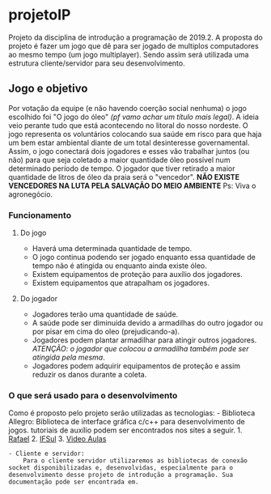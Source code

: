 # projetoIP
Projeto da disciplina de introdução a programação de 2019.2.
A proposta do projeto é fazer um jogo que dê para ser jogado de multiplos computadores ao mesmo tempo (um jogo multiplayer). Sendo assim será utilizada uma estrutura cliente/servidor para seu desenvolvimento.

## Jogo e objetivo
Por votação da equipe (e não havendo coerção social nenhuma) o jogo escolhido foi "O jogo do óleo" *(pf vamo achar um título mais legal)*.
A ideia veio perante tudo que está acontecendo no litoral do nosso nordeste. O jogo representa os voluntários colocando sua saúde em risco para que haja um bem estar ambiental diante de um total desinteresse governamental. Assim, o jogo conectará dois jogadores e esses vão trabalhar juntos (ou não) para que seja coletado a maior quantidade óleo possível num determinado período de tempo. O jogador que tiver retirado a maior quantidade de litros de óleo da praia será o "vencedor". **NÃO EXISTE VENCEDORES NA LUTA PELA SALVAÇÃO DO MEIO AMBIENTE** 
Ps: Viva o agronegócio. 

### Funcionamento

1. Do jogo
    - Haverá uma determinada quantidade de tempo.
    - O jogo continua podendo ser jogado enquanto essa quantidade de tempo não é atingida ou enquanto ainda existe óleo.
    - Existem equipamentos de proteção para auxílio dos jogadores.
    - Existem equipamentos que atrapalham os jogadores.

2. Do jogador
    - Jogadores terão uma quantidade de saúde.
    - A saúde pode ser diminuida devido a armadilhas do outro jogador ou por pisar em cima do oleo (prejudicando-a).
    - Jogadores podem plantar armadilhar para atingir outros jogadores. *ATENÇÃO: o jogador que colocou a armadilha também pode ser atingida pela mesma*.
    - Jogadores podem adquirir equipamentos de proteção e assim reduzir os danos durante a coleta.

### O que será usado para o desenvolvimento

Como é proposto pelo projeto serão utilizadas as tecnologias:
    - Biblioteca Allegro:
        Biblioteca de interface gráfica c/c++ para desenvolvimento de jogos. tutoriais de auxílio podem ser encontrados nos sites a seguir.
        1. [Rafael](https://rafaeltoledo.net/tutoriais-allegro-5/)
        2. [IFSul](https://aprendendoallegro.tk/)
        3. [Video Aulas](https://www.youtube.com/watch?v=IZ2krJ8Ls2A&list=PL6B459AAE1642C8B4)
    
    - Cliente e servidor:
        Para o cliente servidor utilizaremos as bibliotecas de conexão socket disponibilizadas e, desenvolvidas, especialmente para o desenvolvimento desse projeto de introdução a programação. Sua documentação pode ser encontrada em.
        
            
            
    